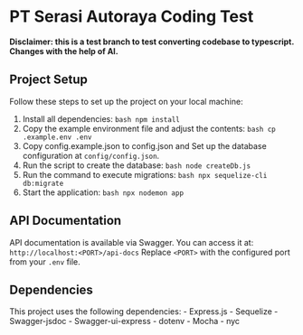 # PT Serasi Autoraya Coding Test
**Disclaimer: this is a test branch to test converting codebase to typescript. Changes with the help of AI.**

## Project Setup
Follow these steps to set up the project on your local machine: 
1. Install all dependencies: ```bash npm install ``` 
2. Copy the example environment file and adjust the contents: ```bash cp .example.env .env ``` 
3. Copy config.example.json to config.json and Set up the database configuration at `config/config.json`. 
4. Run the script to create the database: ```bash node createDb.js ``` 
5. Run the command to execute migrations: ```bash npx sequelize-cli db:migrate ``` 
6. Start the application: ```bash npx nodemon app ```


## API Documentation
API documentation is available via Swagger. You can access it at: `` http://localhost:<PORT>/api-docs `` Replace `<PORT>` with the configured port from your `.env` file.

## Dependencies
This project uses the following dependencies: - Express.js - Sequelize - Swagger-jsdoc - Swagger-ui-express - dotenv - Mocha - nyc